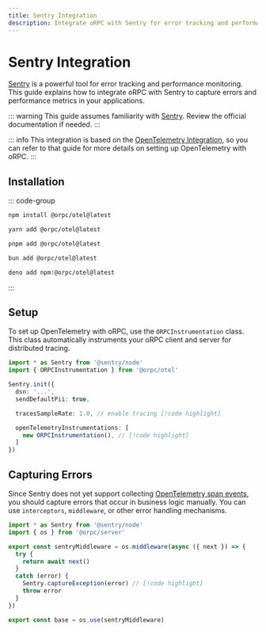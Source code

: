 ```yaml
---
title: Sentry Integration
description: Integrate oRPC with Sentry for error tracking and performance monitoring.
---
```


# Sentry Integration

[Sentry](https://sentry.io/) is a powerful tool for error tracking and performance monitoring. This guide explains how to integrate oRPC with Sentry to capture errors and performance metrics in your applications.

::: warning
This guide assumes familiarity with [Sentry](https://sentry.io/). Review the official documentation if needed.
:::

::: info
This integration is based on the [OpenTelemetry Integration](/docs/integrations/opentelemetry), so you can refer to that guide for more details on setting up OpenTelemetry with oRPC.
:::

## Installation

::: code-group

```sh [npm]
npm install @orpc/otel@latest
```

```sh [yarn]
yarn add @orpc/otel@latest
```

```sh [pnpm]
pnpm add @orpc/otel@latest
```

```sh [bun]
bun add @orpc/otel@latest
```

```sh [deno]
deno add npm:@orpc/otel@latest
```

:::

## Setup

To set up OpenTelemetry with oRPC, use the `ORPCInstrumentation` class. This class automatically instruments your oRPC client and server for distributed tracing.

```ts twoslash
import * as Sentry from '@sentry/node'
import { ORPCInstrumentation } from '@orpc/otel'

Sentry.init({
  dsn: '...',
  sendDefaultPii: true,

  tracesSampleRate: 1.0, // enable tracing [!code highlight]

  openTelemetryInstrumentations: [
    new ORPCInstrumentation(), // [!code highlight]
  ]
})
```

## Capturing Errors

Since Sentry does not yet support collecting [OpenTelemetry span events](https://opentelemetry.io/docs/concepts/signals/traces/#span-events), you should capture errors that occur in business logic manually. You can use `interceptors`, `middleware`, or other error handling mechanisms.

```ts twoslash
import * as Sentry from '@sentry/node'
import { os } from '@orpc/server'

export const sentryMiddleware = os.middleware(async ({ next }) => {
  try {
    return await next()
  }
  catch (error) {
    Sentry.captureException(error) // [!code highlight]
    throw error
  }
})

export const base = os.use(sentryMiddleware)
```

